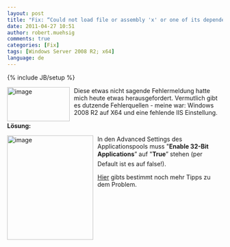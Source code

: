 ```yaml
---
layout: post
title: "Fix: “Could not load file or assembly 'x' or one of its dependencies. An attempt was made to load a program with an incorrect format.”"
date: 2011-04-27 10:51
author: robert.muehsig
comments: true
categories: [Fix]
tags: [Windows Server 2008 R2; x64]
language: de
---
```

{% include JB/setup %}
<p><a href="{{BASE_PATH}}/assets/wp-images-de/image1258.png"><img style="border-bottom: 0px; border-left: 0px; margin: 0px 10px 0px 0px; display: inline; border-top: 0px; border-right: 0px" title="image" border="0" alt="image" align="left" src="{{BASE_PATH}}/assets/wp-images-de/image_thumb438.png" width="146" height="80" /></a> </p>  <p>Diese etwas nicht sagende Fehlermeldung hatte mich heute etwas herausgefordert. Vermutlich gibt es dutzende Fehlerquellen - meine war: Windows 2008 R2 auf X64 und eine fehlende IIS Einstellung.</p>  <p><strong>Lösung:</strong></p>  <p><a href="{{BASE_PATH}}/assets/wp-images-de/image1259.png"><img style="border-bottom: 0px; border-left: 0px; margin: 0px 10px 0px 0px; display: inline; border-top: 0px; border-right: 0px" title="image" border="0" alt="image" align="left" src="{{BASE_PATH}}/assets/wp-images-de/image_thumb439.png" width="201" height="244" /></a> </p>  <p>In den Advanced Settings des Applicationspools muss "<strong>Enable 32-Bit Applications</strong>” auf "<strong>True</strong>” stehen (per Default ist es auf false!).</p>  <p><a href="http://social.msdn.microsoft.com/Forums/en-US/wfprerelease/thread/db9616e8-07b4-4c6d-91f7-04edfc494988/">Hier</a> gibts bestimmt noch mehr Tipps zu dem Problem.</p>
